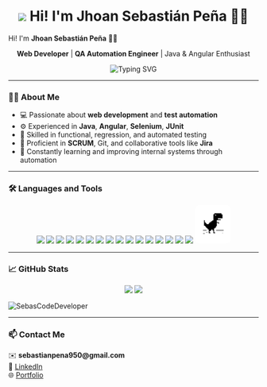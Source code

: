 <h1 align="center"><h1 align="center">
  <img src="https://em-content.zobj.net/source/microsoft-teams/363/rocket_1f680.gif" width="40"/>
  Hi! I'm <strong>Jhoan Sebastián Peña</strong> 👨‍💻
</h1>
 Hi! I'm <strong>Jhoan Sebastián Peña</strong> 👨‍💻</h1>

<p align="center">
  <b>Web Developer</b> | <b>QA Automation Engineer</b> | Java & Angular Enthusiast
</p>

<p align="center">
  <img src="https://readme-typing-svg.demolab.com?font=Fira+Code&weight=500&size=20&pause=1000&color=F70000&center=true&vCenter=true&multiline=true&width=600&height=60&lines=Building+clean+code+%7C+Automating+quality+%7C+Loving+Java+%26+Angular+%F0%9F%92%BB" alt="Typing SVG" />
</p>

---

### 👨‍💻 About Me

- 💻 Passionate about **web development** and **test automation**
- ⚙️ Experienced in **Java**, **Angular**, **Selenium**, **JUnit**
- 🧪 Skilled in functional, regression, and automated testing
- 🔄 Proficient in **SCRUM**, Git, and collaborative tools like **Jira**
- 🚀 Constantly learning and improving internal systems through automation

---

### 🛠️ Languages and Tools

<p align="center">
  <img src="https://cdn.jsdelivr.net/gh/devicons/devicon/icons/angularjs/angularjs-original.svg" width="60"/>
  <img src="https://cdn.jsdelivr.net/gh/devicons/devicon/icons/java/java-original.svg" width="60"/>
  <img src="https://cdn.jsdelivr.net/gh/devicons/devicon/icons/typescript/typescript-original.svg" width="60"/>
 <img src="https://www.vectorlogo.zone/logos/javascript/javascript-icon.svg" width="60"/> 
  <img src="https://cdn.jsdelivr.net/gh/devicons/devicon/icons/html5/html5-original.svg" width="60"/>
  <img src="https://cdn.jsdelivr.net/gh/devicons/devicon/icons/css3/css3-original.svg" width="60"/>
  <img src="https://upload.wikimedia.org/wikipedia/commons/3/3f/Git_icon.svg" width="60"/>
  <img src="https://raw.githubusercontent.com/danielcranney/readme-generator/main/public/icons/socials/github.svg" width="60"/>
  <img src="https://cdn.jsdelivr.net/gh/devicons/devicon/icons/selenium/selenium-original.svg" width="60"/>
 
  <img src="https://cdn.jsdelivr.net/gh/devicons/devicon/icons/postgresql/postgresql-original.svg" width="60"/>
  <img src="https://cdn.jsdelivr.net/gh/devicons/devicon/icons/mysql/mysql-original.svg" width="60"/>
  <img src="https://cdn.jsdelivr.net/gh/devicons/devicon/icons/figma/figma-original.svg" width="60"/>
  <img src="https://cdn.jsdelivr.net/gh/devicons/devicon/icons/nodejs/nodejs-original.svg" width="60"/>
  <img src="https://cdn.jsdelivr.net/gh/devicons/devicon/icons/vscode/vscode-original.svg" width="60"/>
  <img src="https://cdn.jsdelivr.net/gh/devicons/devicon/icons/intellij/intellij-original.svg" width="60"/>
  <img src="https://cdn.jsdelivr.net/gh/devicons/devicon/icons/npm/npm-original-wordmark.svg" width="60"/>
  <img src="https://github.com/SebasCodeDeveloper/SebasCodeDeveloper/blob/main/dbchihl-d82fbe86-c8a6-4ca9-a719-7eddd7583d11.png?raw=true" width="60" style="background-color:white; padding:6px; border-radius:10px;"/>








---

### 📈 GitHub Stats

<p align="center">
  <img src="https://github-readme-stats.vercel.app/api?username=SebasCodeDeveloper&show_icons=true&theme=radical" width="45%" />
  <img src="https://github-readme-stats.vercel.app/api/top-langs/?username=SebasCodeDeveloper&layout=compact&theme=radical" width="45%" />
</p>

<img src="https://komarev.com/ghpvc/?username=SebasCodeDeveloper&label=Profile%20views&color=0e75b6&style=flat" alt="SebasCodeDeveloper" />

---

### 📫 Contact Me

<p>
  ✉️ <strong>sebastianpena950@gmail.com</strong><br>
  💼 <a href="https://linkedin.com/in/TUUSUARIO">LinkedIn</a><br>
  🌐 <a href="https://tusitio.com">Portfolio</a>
</p>
